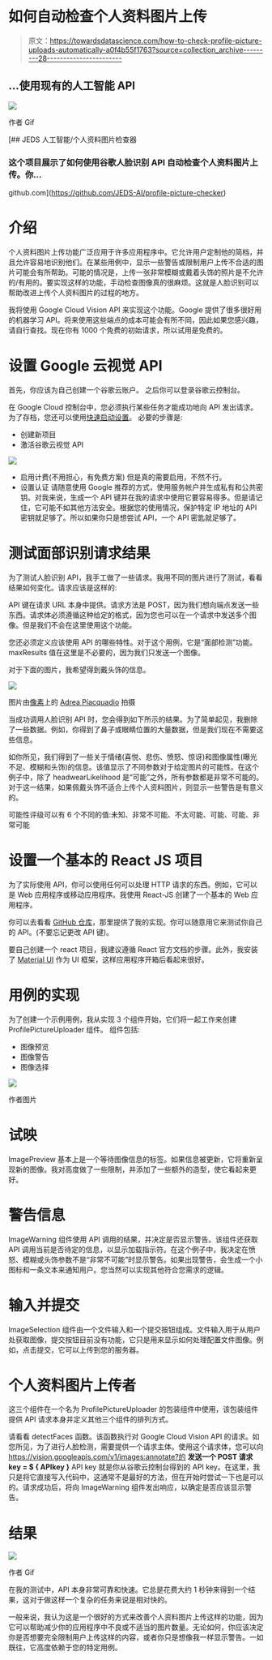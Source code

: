 # 如何自动检查个人资料图片上传

> 原文：<https://towardsdatascience.com/how-to-check-profile-picture-uploads-automatically-a0f4b55f1763?source=collection_archive---------28----------------------->

## …使用现有的人工智能 API

![](img/c656cf4c9ddacd64da2e11248180b60e.png)

作者 Gif

[](https://github.com/JEDS-AI/profile-picture-checker) [## JEDS 人工智能/个人资料图片检查器

### 这个项目展示了如何使用谷歌人脸识别 API 自动检查个人资料图片上传。你…

github.com](https://github.com/JEDS-AI/profile-picture-checker) 

# 介绍

个人资料图片上传功能广泛应用于许多应用程序中。它允许用户定制他的简档，并且允许容易地识别他们。在某些用例中，显示一些警告或限制用户上传不合适的图片可能会有所帮助。可能的情况是，上传一张非常模糊或戴着头饰的照片是不允许的/有用的。要实现这样的功能，手动检查图像真的很麻烦。这就是人脸识别可以帮助改进上传个人资料图片的过程的地方。

我将使用 Google Cloud Vision API 来实现这个功能。Google 提供了很多很好用的机器学习 API。将来使用这些端点的成本可能会有所不同，因此如果您感兴趣，请自行查找。现在你有 1000 个免费的初始请求，所以试用是免费的。

# 设置 Google 云视觉 API

首先，你应该为自己创建一个谷歌云账户。
之后你可以登录谷歌云控制台。

在 Google Cloud 控制台中，您必须执行某些任务才能成功地向 API 发出请求。
为了存档，您还可以使用[快速启动设置](https://cloud.google.com/vision/docs/setup)。
必要的步骤是:

*   创建新项目
*   激活谷歌云视觉 API

![](img/eb5f34f91ab8a61fae1e7a7e7c14fc29.png)

*   启用计费(不用担心，有免费方案)
    但是真的需要启用，不然不行。
*   设置认证
    请随意使用 Google 推荐的方式，使用服务帐户并生成私有和公共密钥。对我来说，生成一个 API 键并在我的请求中使用它要容易得多。但是请记住，它可能不如其他方法安全。根据您的使用情况，保护特定 IP 地址的 API 密钥就足够了。所以如果你只是想尝试 API，一个 API 密匙就足够了。

# 测试面部识别请求结果

为了测试人脸识别 API，我手工做了一些请求。我用不同的图片进行了测试，看看结果如何变化。请求应该是这样的:

API 键在请求 URL 本身中提供。请求方法是 POST，因为我们想向端点发送一些东西。请求体必须遵循这种给定的格式，因为您也可以在一个请求中发送多个图像。但是我们不会在这里使用这个功能。

您还必须定义应该使用 API 的哪些特性。对于这个用例，它是“面部检测”功能。maxResults 值在这里是不必要的，因为我们只发送一个图像。

对于下面的图片，我希望得到戴头饰的信息。

![](img/4543f90602015e8701c5db2b4d2bd3c9.png)

图片由[像素](https://www.pexels.com/)上的 [Adrea Piacquadio](https://www.pexels.com/@olly) 拍摄

当成功调用人脸识别 API 时，您会得到如下所示的结果。为了简单起见，我删除了一些数据。例如，你得到了鼻子或眼睛位置的大量数据，但是我们现在不需要这些信息。

如你所见，我们得到了一些关于情绪(喜悦、悲伤、愤怒、惊讶)和图像属性(曝光不足、模糊和头饰)的信息。该值显示了不同参数对于给定图片的可能性。在这个例子中，除了 headwearLikelihood 是“可能”之外，所有参数都是非常不可能的。对于这一结果，如果佩戴头饰不适合上传个人资料图片，则显示一些警告是有意义的。

可能性评级可以有 6 个不同的值:未知、非常不可能、不太可能、可能、可能、非常可能

# 设置一个基本的 React JS 项目

为了实际使用 API，你可以使用任何可以处理 HTTP 请求的东西。例如，它可以是 Web 应用程序或移动应用程序。我使用 React-JS 创建了一个基本的 Web 应用程序。

你可以去看看 [GitHub 仓库](https://github.com/JEDS-AI/profile-picture-checker)，那里提供了我的实现。你可以随意用它来测试你自己的 API。(不要忘记更改 API 键)。

要自己创建一个 react 项目，我建议遵循 React 官方文档的步骤。此外，我安装了 [Material UI](https://material-ui.com/) 作为 UI 框架，这样应用程序开箱后看起来很好。

# 用例的实现

为了创建一个示例用例，我从实现 3 个组件开始，它们将一起工作来创建 ProfilePictureUploader 组件。
组件包括:

*   图像预览
*   图像警告
*   图像选择

![](img/58fb35114ccfaf6be00ffa76d21a679e.png)

作者图片

# 试映

ImagePreview 基本上是一个等待图像信息的标签。如果信息被更新，它将重新呈现新的图像。我对高度做了一些限制，并添加了一些额外的造型，使它看起来更好。

# 警告信息

ImageWarning 组件使用 API 调用的结果，并决定是否显示警告。该组件还获取 API 调用当前是否待定的信息，以显示加载指示符。在这个例子中，我决定在愤怒、模糊或头饰参数不是“非常不可能”时显示警告。如果出现警告，会生成一个小图标和一条文本来通知用户。您当然可以实现其他符合您需求的逻辑。

# 输入并提交

ImageSelection 组件由一个文件输入和一个提交按钮组成。文件输入用于从用户处获取图像，提交按钮目前没有功能，它只是用来显示如何处理配置文件图像。例如，点击提交，它可以上传到您的服务器。

# 个人资料图片上传者

这三个组件在一个名为 ProfilePictureUploader 的包装组件中使用，该包装组件提供 API 请求本身并定义其他三个组件的排列方式。

请看看 detectFaces 函数。该函数执行对 Google Cloud Vision API 的请求。如您所见，为了进行人脸检测，需要提供一个请求主体。使用这个请求体，您可以向 https://vision.googleapis.com/v1/images:annotate?的
**发送一个 POST 请求 key = $ { APIkey }**
API key 就是你从谷歌云控制台得到的 API key。在这里，我只是将它直接写入代码中，这通常不是最好的方法，但在开始时尝试一下也是可以的。请求成功后，将向 ImageWarning 组件发出响应，以确定是否应该显示警告。

# 结果

![](img/fa9e3c8cf7d8017f6f34ffa446183f26.png)

作者 Gif

在我的测试中，API 本身非常可靠和快速。它总是花费大约 1 秒钟来得到一个结果，这对于做这样一个复杂的任务来说是相对快的。

一般来说，我认为这是一个很好的方式来改善个人资料图片上传这样的功能，因为它可以帮助减少你的应用程序中不良或不适当的图片数量。无论如何，你应该决定你是否想要完全限制用户上传这样的内容，或者你只是想像我一样显示警告。一如既往，它高度依赖于您的特定用例。